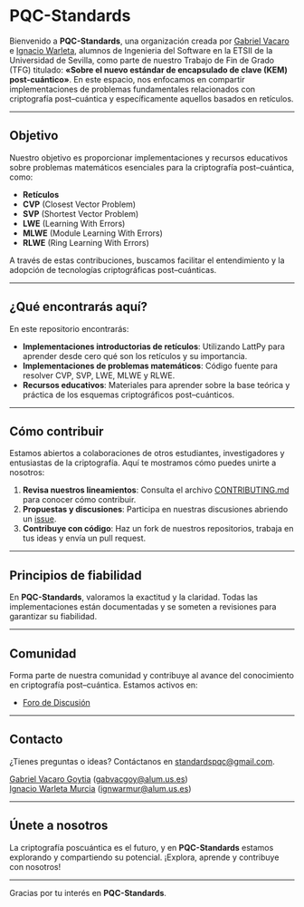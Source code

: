 # PQC-Standards

Bienvenido a **PQC-Standards**, una organización creada por [Gabriel Vacaro](https://github.com/Gabrielvcg) e [Ignacio Warleta](https://github.com/ignaciowarleta), alumnos de Ingenieria del Software en la ETSII de la Universidad de Sevilla, como parte de nuestro Trabajo de Fin de Grado (TFG) titulado: **«Sobre el nuevo estándar de encapsulado de clave (KEM) post-cuántico»**. En este espacio, nos enfocamos en compartir implementaciones de problemas fundamentales relacionados con criptografía post–cuántica y específicamente aquellos basados en retículos.

---

## Objetivo

Nuestro objetivo es proporcionar implementaciones y recursos educativos sobre problemas matemáticos esenciales para la criptografía post–cuántica, como:

- **Retículos** 
- **CVP** (Closest Vector Problem)
- **SVP** (Shortest Vector Problem)
- **LWE** (Learning With Errors)
- **MLWE** (Module Learning With Errors)
- **RLWE** (Ring Learning With Errors)

A través de estas contribuciones, buscamos facilitar el entendimiento y la adopción de tecnologías criptográficas post–cuánticas.

---

## ¿Qué encontrarás aquí?

En este repositorio encontrarás:

- **Implementaciones introductorias de retículos**: Utilizando LattPy para aprender desde cero qué son los retículos y su importancia.
- **Implementaciones de problemas matemáticos**: Código fuente para resolver CVP, SVP, LWE, MLWE y RLWE.
- **Recursos educativos**: Materiales para aprender sobre la base teórica y práctica de los esquemas criptográficos post–cuánticos.

---

## Cómo contribuir

Estamos abiertos a colaboraciones de otros estudiantes, investigadores y entusiastas de la criptografía. Aquí te mostramos cómo puedes unirte a nosotros:

1. **Revisa nuestros lineamientos**: Consulta el archivo [CONTRIBUTING.md](CONTRIBUTING.md) para conocer cómo contribuir.
2. **Propuestas y discusiones**: Participa en nuestras discusiones abriendo un [issue](https://github.com/PQC-Standards/issues).
3. **Contribuye con código**: Haz un fork de nuestros repositorios, trabaja en tus ideas y envía un pull request.

---

## Principios de fiabilidad

En **PQC-Standards**, valoramos la exactitud y la claridad. Todas las implementaciones están documentadas y se someten a revisiones para garantizar su fiabilidad.

---

## Comunidad

Forma parte de nuestra comunidad y contribuye al avance del conocimiento en criptografía post–cuántica. Estamos activos en:

- [Foro de Discusión](https://github.com/PQC-Standards/.github/discussions)

---

## Contacto

¿Tienes preguntas o ideas? Contáctanos en [standardspqc@gmail.com](mailto:standardspqc@gmail.com). <br>

[Gabriel Vacaro Goytia](https://github.com/Gabrielvcg) (gabvacgoy@alum.us.es)  
[Ignacio Warleta Murcia](https://github.com/ignaciowarleta) (ignwarmur@alum.us.es)

---

## Únete a nosotros

La criptografía poscuántica es el futuro, y en **PQC-Standards** estamos explorando y compartiendo su potencial. ¡Explora, aprende y contribuye con nosotros! 

---

Gracias por tu interés en **PQC-Standards**.
